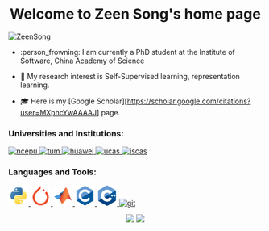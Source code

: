 <h1 align="center">Welcome to Zeen Song's home page</h1>

<p align="left"> <img src="https://komarev.com/ghpvc/?username=ZeenSong&label=Profile%20views&color=0e75b6&style=flat" alt="ZeenSong" /> </p>

- :person_frowning: I am currently a PhD student at the Institute of Software, China Academy of Science

- :book: My research interest is Self-Supervised learning, representation learning.

- :mortar_board: Here is my [Google Scholar][https://scholar.google.com/citations?user=MXphcYwAAAAJ]  page.

<h3 align="left">Universities and Institutions:</h3>
<p align="left"> 
    <a href="https://www.ncepu.edu.cn/" target="_blank" rel="noreferrer"> <img src="https://upload.wikimedia.org/wikipedia/en/5/5d/North_China_Electric_Power_University_logo.png" alt="ncepu" width="80" height="80"/> </a> 
   <a href="https://www.tum.de/" target="_blank" rel="noreferrer"> <img src="https://upload.wikimedia.org/wikipedia/commons/c/c8/Logo_of_the_Technical_University_of_Munich.svg" alt="tum" width="80" height="80"/> </a>
    <a href="https://www.huawei.com/" target="_blank" rel="noreferrer"> <img src="https://upload.wikimedia.org/wikipedia/en/0/04/Huawei_Standard_logo.svg" alt="huawei" width="80" height="80"/> </a> 
   <a href="https://www.ucas.ac.cn/" target="_blank" rel="noreferrer"> <img src="https://bkimg.cdn.bcebos.com/pic/0df3d7ca7bcb0a46162bebcb6163f6246b60af33" alt="ucas" width="80" height="80"/> </a> 
   <a href="http://www.iscas.ac.cn/" target="_blank" rel="noreferrer"> <img src="https://bkimg.cdn.bcebos.com/pic/0bd162d9f2d3572c74c412de8d13632762d0c38a" alt="iscas" width="80" height="80"/> </a> 
</p>



<h3 align="left">Languages and Tools:</h3>
<p align="left"> <a href="https://www.python.org" target="_blank" rel="noreferrer"> <img src="https://raw.githubusercontent.com/devicons/devicon/master/icons/python/python-original.svg" alt="python" width="40" height="40"/> </a> <a href="https://pytorch.org/" target="_blank" rel="noreferrer"> <img src="https://raw.githubusercontent.com/devicons/devicon/master/icons/pytorch/pytorch-original.svg" alt="pytorch" width="40" height="40"/> </a> <a href="https://www.mathworks.com/" target="_blank" rel="noreferrer"> <img src="https://raw.githubusercontent.com/devicons/devicon/master/icons/matlab/matlab-original.svg" alt="matlab" width="40" height="40"/> </a> <a href="https://www.cprogramming.com/" target="_blank" rel="noreferrer"> <img src="https://raw.githubusercontent.com/devicons/devicon/master/icons/c/c-original.svg" alt="c" width="40" height="40"/> </a> <a href="https://www.w3schools.com/cpp/" target="_blank" rel="noreferrer"> <img src="https://raw.githubusercontent.com/devicons/devicon/master/icons/cplusplus/cplusplus-original.svg" alt="cplusplus" width="40" height="40"/> </a> <a href="https://git-scm.com/" target="_blank" rel="noreferrer"> <img src="https://www.vectorlogo.zone/logos/git-scm/git-scm-icon.svg" alt="git" width="40" height="40"/> </a> </p>

<p align="center">
   <img width="48%" src="https://readme-stats.jonas-bernard.dev/api?username=ZeenSong&show_icons=true&theme=tokyonight" />
   <img width="48%" src="https://github-readme-streak-stats.herokuapp.com/?user=ZeenSong&theme=tokyonight" />
</p>

